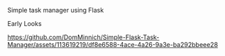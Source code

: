 Simple task manager using Flask


Early Looks



https://github.com/DomMinnich/Simple-Flask-Task-Manager/assets/113619219/df8e6588-4ace-4a26-9a3e-ba292bbeee28

